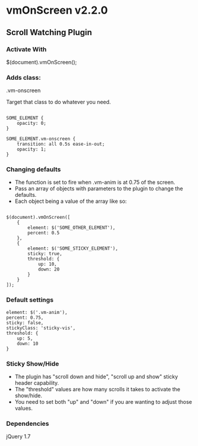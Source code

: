 # vmOnScreen v2.2.0 #

## Scroll Watching Plugin ##

### Activate With ###

$(document).vmOnScreen();

### Adds class: ###

.vm-onscreen

Target that class to do whatever you need.

```

SOME_ELEMENT {
    opacity: 0;
}

SOME_ELEMENT.vm-onscreen {
    transition: all 0.5s ease-in-out;
    opacity: 1;
}

```

### Changing defaults ###

* The function is set to fire when .vm-anim is at 0.75 of the screen.
* Pass an array of objects with parameters to the plugin to change the defaults.
* Each object being a value of the array like so:

```

$(document).vmOnScreen([
	{
		element: $('SOME_OTHER_ELEMENT'),
		percent: 0.5
	},
	{
		element: $('SOME_STICKY_ELEMENT'),
		sticky: true,
		threshold: {
			up: 10,
			down: 20
		}
	}
]);

```

### Default settings ###

```
element: $('.vm-anim'),
percent: 0.75,
sticky: false,
stickyClass: 'sticky-vis',
threshold: {
	up: 5,
	down: 10
}
```

### Sticky Show/Hide ###

* The plugin has "scroll down and hide", "scroll up and show" sticky header capability.
* The "threshold" values are how many scrolls it takes to activate the show/hide.
* You need to set both "up" and "down" if you are wanting to adjust those values.

### Dependencies ###
jQuery 1.7
